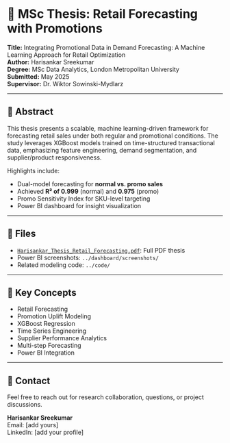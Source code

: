 # 📘 MSc Thesis: Retail Forecasting with Promotions

**Title:** Integrating Promotional Data in Demand Forecasting: A Machine Learning Approach for Retail Optimization  
**Author:** Harisankar Sreekumar  
**Degree:** MSc Data Analytics, London Metropolitan University  
**Submitted:** May 2025  
**Supervisor:** Dr. Wiktor Sowinski-Mydlarz

---

## 📄 Abstract

This thesis presents a scalable, machine learning-driven framework for forecasting retail sales under both regular and promotional conditions. The study leverages XGBoost models trained on time-structured transactional data, emphasizing feature engineering, demand segmentation, and supplier/product responsiveness.

Highlights include:
- Dual-model forecasting for **normal vs. promo sales**
- Achieved **R² of 0.999** (normal) and **0.975** (promo)
- Promo Sensitivity Index for SKU-level targeting
- Power BI dashboard for insight visualization

---

## 📎 Files

- [`Harisankar_Thesis_Retail_Forecasting.pdf`](./Harisankar_Thesis_Retail_Forecasting.pdf): Full PDF thesis
- Power BI screenshots: `../dashboard/screenshots/`
- Related modeling code: `../code/`

---

## 🧠 Key Concepts

- Retail Forecasting
- Promotion Uplift Modeling
- XGBoost Regression
- Time Series Engineering
- Supplier Performance Analytics
- Multi-step Forecasting
- Power BI Integration

---

## 📧 Contact

Feel free to reach out for research collaboration, questions, or project discussions.

**Harisankar Sreekumar**  
Email: [add yours]  
LinkedIn: [add your profile]
